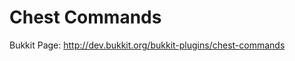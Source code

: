 Chest Commands
===================

Bukkit Page: http://dev.bukkit.org/bukkit-plugins/chest-commands
